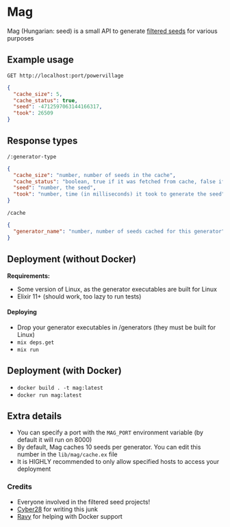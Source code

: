 # Mag

Mag (Hungarian: seed) is a small API to generate [filtered seeds](https://docs.google.com/spreadsheets/d/1ilu72GJ-vJZq2LFU68rycGMeTbWPjHJnO8PGfp4QjA8) for various purposes

## Example usage

`GET http://localhost:port/powervillage`
```json
{
  "cache_size": 5,
  "cache_status": true,
  "seed": -4712597063144166317,
  "took": 26509
}
```

## Response types

`/:generator-type`

```json
{
  "cache_size": "number, number of seeds in the cache",
  "cache_status": "boolean, true if it was fetched from cache, false if cache was empty and it was generated upon request",
  "seed": "number, the seed",
  "took": "number, time (in milliseconds) it took to generate the seed"
}
```

`/cache`

```json
{
  "generator_name": "number, number of seeds cached for this generator"
}
```

## Deployment (without Docker)

**Requirements:**
- Some version of Linux, as the generator executables are built for Linux
- Elixir 11+ (should work, too lazy to run tests)

#### Deploying
- Drop your generator executables in /generators (they must be built for Linux)
- `mix deps.get`
- `mix run`

## Deployment (with Docker)

- `docker build . -t mag:latest`
- `docker run mag:latest`

## Extra details

- You can specify a port with the `MAG_PORT` environment variable (by default it will run on 8000)
- By default, Mag caches 10 seeds per generator. You can edit this number in the `lib/mag/cache.ex` file
- It is HIGHLY recommended to only allow specified hosts to access your deployment

### Credits

- Everyone involved in the filtered seed projects!
- [Cyber28](https://github.com/Cyber28) for writing this junk
- [Ravy](https://ravy.pink) for helping with Docker support
